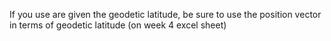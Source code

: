 If you use are given the geodetic latitude, be sure to use the position vector in terms of geodetic latitude (on week 4 excel sheet)